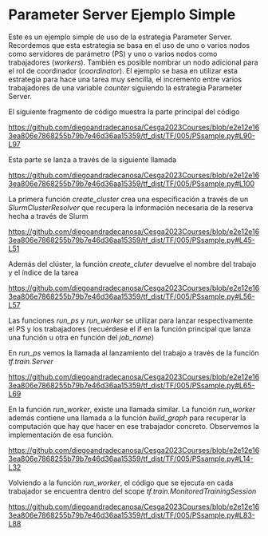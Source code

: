 # Parameter Server Ejemplo Simple

Este es un ejemplo simple de uso de la estrategia Parameter Server. Recordemos que esta estrategia se 
basa en el uso de uno o varios nodos como servidores de parámetro (PS) y uno o varios nodos como trabajadores
(*workers*). También es posible nombrar un nodo adicional para el rol de coordinador (*coordinator*). El ejemplo se basa en utilizar
esta estrategia para hace una tarea muy sencilla, el incremento entre varios trabajadores de una variable *counter* siguiendo la estrategia Parameter Server.

El siguiente fragmento de código muestra la parte principal del código

https://github.com/diegoandradecanosa/Cesga2023Courses/blob/e2e12e163ea806e7868255b79b7e46d36aa15359/tf_dist/TF/005/PSsample.py#L90-L97

Esta parte se lanza a través de la siguiente llamada

https://github.com/diegoandradecanosa/Cesga2023Courses/blob/e2e12e163ea806e7868255b79b7e46d36aa15359/tf_dist/TF/005/PSsample.py#L100

La primera función *create_cluster* crea una especificación a través de un *SlurmClusterResolver* que recupera la información necesaria de la
reserva hecha a través de Slurm

https://github.com/diegoandradecanosa/Cesga2023Courses/blob/e2e12e163ea806e7868255b79b7e46d36aa15359/tf_dist/TF/005/PSsample.py#L45-L51

Además del clúster, la función *create_cluter* devuelve el nombre del trabajo y el índice de la tarea

https://github.com/diegoandradecanosa/Cesga2023Courses/blob/e2e12e163ea806e7868255b79b7e46d36aa15359/tf_dist/TF/005/PSsample.py#L56-L57

Las funciones *run_ps* y *run_worker* se utilizar para lanzar respectivamente el PS y los trabajadores (recuérdese el if en la función principal que lanza una función u otra en función del *job_name*)

En *run_ps* vemos la llamada al lanzamiento del trabajo a través de la función *tf.train.Server*

https://github.com/diegoandradecanosa/Cesga2023Courses/blob/e2e12e163ea806e7868255b79b7e46d36aa15359/tf_dist/TF/005/PSsample.py#L65-L69


En la función *run_worker*, existe una llamada similar. La función *run_worker* además contiene 
una llamada a la función *build_graph* para recuperar la computación que hay que hacer en ese trabajador concreto. Observemos la implementación de esa función.

https://github.com/diegoandradecanosa/Cesga2023Courses/blob/e2e12e163ea806e7868255b79b7e46d36aa15359/tf_dist/TF/005/PSsample.py#L14-L32

Volviendo a la función *run_worker*, el código que se ejecuta en cada trabajador se encuentra dentro del scope *tf.train.MonitoredTrainingSession*

https://github.com/diegoandradecanosa/Cesga2023Courses/blob/e2e12e163ea806e7868255b79b7e46d36aa15359/tf_dist/TF/005/PSsample.py#L83-L88




